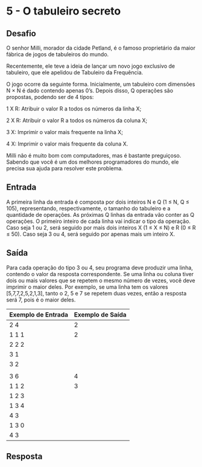 # 5 - O tabuleiro secreto

## Desafio

O senhor Milli, morador da cidade Petland, é o famoso proprietário da maior fábrica de jogos de tabuleiros do mundo.

Recentemente, ele teve a ideia de lançar um novo jogo exclusivo de tabuleiro, que ele apelidou de Tabuleiro da Frequência.

O jogo ocorre da seguinte forma. Inicialmente, um tabuleiro com dimensões N × N é dado contendo apenas 0’s. Depois disso, Q operações são propostas, podendo ser de 4 tipos:

1 X R: Atribuir o valor R a todos os números da linha X;

2 X R: Atribuir o valor R a todos os números da coluna X;

3 X: Imprimir o valor mais frequente na linha X;

4 X: Imprimir o valor mais frequente da coluna X.

Milli não é muito bom com computadores, mas é bastante preguiçoso. Sabendo que você é um dos melhores programadores do mundo, ele precisa sua ajuda para resolver este problema.

## Entrada

A primeira linha da entrada é composta por dois inteiros N e Q (1 ≤ N, Q ≤ 105), representando, respectivamente, o tamanho do tabuleiro e a quantidade de operações. As próximas Q linhas da entrada vão conter as Q operações. O primeiro inteiro de cada linha vai indicar o tipo da operação. Caso seja 1 ou 2, será seguido por mais dois inteiros X (1 ≤ X ≤ N) e R (0 ≤ R ≤ 50). Caso seja 3 ou 4, será seguido por apenas mais um inteiro X.

## Saída

Para cada operação do tipo 3 ou 4, seu programa deve produzir uma linha, contendo o valor da resposta correspondente. Se uma linha ou coluna tiver dois ou mais valores que se repetem o mesmo número de vezes, você deve imprimir o maior deles. Por exemplo, se uma linha tem os valores [5,7,7,2,5,2,1,3], tanto o 2, 5 e 7 se repetem duas vezes, então a resposta será 7, pois é o maior deles.

| Exemplo de Entrada | Exemplo de Saída |
| ------------------ | ---------------- |
| 2 4                | 2                |
| 1 1 1              | 2                |
| 2 2 2              |
| 3 1                |
| 3 2                |
|                    |
| 3 6                | 4                |
| 1 1 2              | 3                |
| 1 2 3              |
| 1 3 4              |
| 4 3                |
| 1 3 0              |
| 4 3                |

## Resposta

```js
```

